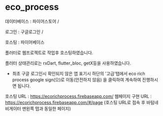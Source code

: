 # eco_process


데이터베이스 : 파이어스토어 /


로그인 : 구글로그인 / 


호스팅 : 파이어베이스


플러터로 웹프로젝트로 작업후 호스팅하였습니다. 



플러터 상태관리로는 rxDart, flutter_bloc, getX등을 사용하였습니다.


* 최초 구글 로그인시 확인되지 않은 앱 표기시 하단의 '고급'탭에서
eco rich process google sign(으)로 이동(안전하지 않음) 을 클릭하여 계속하여 진행하시면 됩니다.


호스팅 URL : https://ecorichprocess.firebaseapp.com/
웹페이지 구현 URL : https://ecorichprocess.firebaseapp.com/#/page (호스팅 URL로 접속 후 바텀네비게이터 맨왼쪽 탭과 동일한 페이지)
